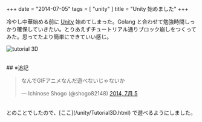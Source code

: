 +++
date = "2014-07-05"
tags = [ "unity" ]
title = "Unity 始めました"
+++

冷やし中華始める前に [Unity](http://japan.unity3d.com) 始めてしまった。Golang と合わせて勉強時間しっかり確保していきたい。とりあえずチュートリアル通りブロック崩しをつくってみた。思ってたより簡単にできていい感じ。

![tutorial 3D](/my-images/entry/unity-3d.gif)

<!--more-->

<br />
## ※追記

<blockquote class="twitter-tweet" lang="ja"><p>なんでGIFアニメなんだ遊べないじゃないか</p>&mdash; Ichinose Shogo (@shogo82148) <a href="https://twitter.com/shogo82148/statuses/485370987341307904">2014, 7月 5</a></blockquote>
<script async src="//platform.twitter.com/widgets.js" charset="utf-8"></script>

<br />
とのことでしたので、[ここ](/unity/Tutorial3D.html) で遊べるようにしました。
